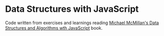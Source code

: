 <h1>Data Structures with JavaScript</h1>

<p>Code written from exercises and learnings reading <a href="http://shop.oreilly.com/product/0636920029557.do">Michael McMillan's Data Structures and Algorithms wth JavaScript</a> book.</p>
